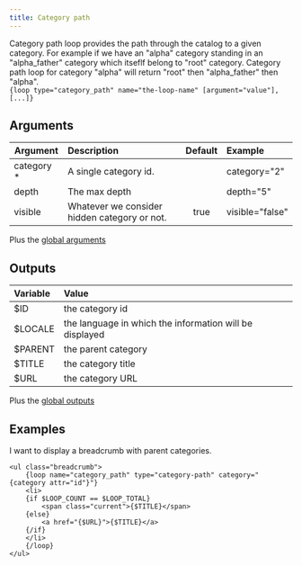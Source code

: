 ```yaml
---
title: Category path
---
```


Category path loop provides the path through the catalog to a given category. For example if we have an "alpha" category standing in an "alpha_father" category which itseflf belong to "root" category. Category path loop for category "alpha" will return "root" then "alpha_father" then "alpha".  
`{loop type="category_path" name="the-loop-name" [argument="value"], [...]}`

## Arguments

| Argument | Description | Default | Example |
| ------------- |:---------------------------------------------| :--: | :---------------|
| category *    | A single category id.                        |      | category="2"    |
| depth         | The max depth                                |      | depth="5"       |
| visible       | Whatever we consider hidden category or not. | true | visible="false" |

Plus the [global arguments](./global_arguments)

## Outputs

| Variable       | Value                                                    |
| :------------- | :------------------------------------------------------- |
| $ID            | the category id                                          |
| $LOCALE        | the language in which the information will be displayed  |
| $PARENT        | the parent category                                      |
| $TITLE         | the category title                                       |
| $URL           | the category URL                                         |

Plus the [global outputs](./global_outputs)

## Examples

I want to display a breadcrumb with parent categories.

```smarty
<ul class="breadcrumb">
    {loop name="category_path" type="category-path" category="{category attr="id"}"}
    <li>
    {if $LOOP_COUNT == $LOOP_TOTAL}
        <span class="current">{$TITLE}</span>
    {else}
        <a href="{$URL}">{$TITLE}</a>
    {/if}
    </li>
    {/loop}
</ul>
```
